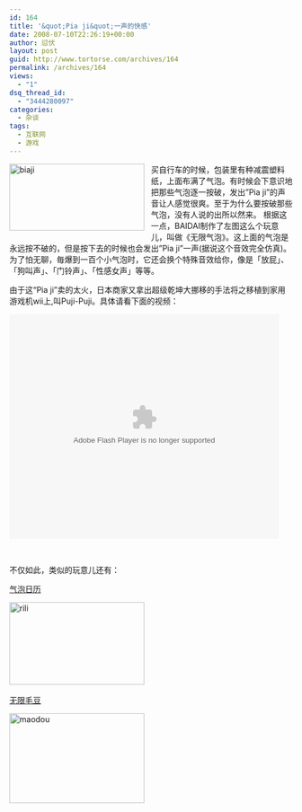 ```yaml
---
id: 164
title: '&quot;Pia ji&quot;一声的快感'
date: 2008-07-10T22:26:19+00:00
author: 愆伏
layout: post
guid: http://www.tortorse.com/archives/164
permalink: /archives/164
views:
  - "1"
dsq_thread_id:
  - "3444280097"
categories:
  - 杂谈
tags:
  - 互联网
  - 游戏
---
```

[<img style="border-top-width: 0px; border-left-width: 0px; border-bottom-width: 0px; margin: 0px 12px 6px 0px; border-right-width: 0px" height="119" alt="biaji" src="http://www.tortorse.com/wp-content/uploads/2008/07/biaji-thumb.jpg" width="240" align="left" border="0" />](http://www.tortorse.com/wp-content/uploads/2008/07/biaji.jpg)买自行车的时候，包装里有种减震塑料纸，上面布满了气泡。有时候会下意识地把那些气泡逐一按破，发出&#8221;Pia ji&#8221;的声音让人感觉很爽。至于为什么要按破那些气泡，没有人说的出所以然来。 根据这一点，BAIDAI制作了左图这么个玩意儿，叫做《无限气泡》。这上面的气泡是永远按不破的，但是按下去的时候也会发出&#8221;Pia ji&#8221;一声(据说这个音效完全仿真)。为了怕无聊，毎爆到一百个小气泡时，它还会换个特殊音效给你，像是「放屁」、「狗叫声」、「门铃声」、「性感女声」等等。

<!--more-->

由于这“Pia ji”卖的太火，日本商家又拿出超级乾坤大挪移的手法将之移植到家用游戏机wii上,叫Puji-Puji。具体请看下面的视频：

<embed align="middle" src="http://player.youku.com/player.php/sid/XMjk3Mjc0MjQ=/v.swf" width="480" height="400" type="application/x-shockwave-flash" allowscriptaccess="sameDomain" quality="high">
</embed>

&nbsp;

不仅如此，类似的玩意儿还有：

<a href="http://www.patent-cn.com/2008/07/09/11388.shtml" target="_blank">气泡日历</a>

<a href="http://www.patent-cn.com/2008/07/09/11388.shtml" target="_blank"><img style="border-right: 0px; border-top: 0px; border-left: 0px; border-bottom: 0px" height="147" alt="rili" src="http://www.tortorse.com/wp-content/uploads/2008/07/rili.png" width="240" border="0" /></a>&nbsp; 

<a href="http://www.ixiqi.com/archives/3526" target="_blank">无限毛豆</a>

<a href="http://www.ixiqi.com/archives/3526" target="_blank"><img style="border-right: 0px; border-top: 0px; border-left: 0px; border-bottom: 0px" height="160" alt="maodou" src="http://www.tortorse.com/wp-content/uploads/2008/07/maodou.jpg" width="240" border="0" /></a>